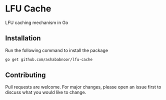 # LFU Cache

LFU caching mechanism in Go

## Installation

Run the following command to install the package

```bash
go get github.com/ashababnoor/lfu-cache
```

## Contributing

Pull requests are welcome. For major changes, please open an issue first to discuss what you would like to change.
